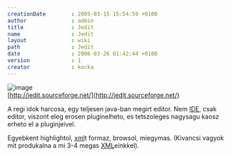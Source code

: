 ```yaml
---
creationDate        : 2005-03-15 15:54:59 +0100 
author              : admin 
title               : Jedit 
name                : Jedit 
layout              : wiki 
path                : Jedit 
date                : 2006-03-26 01:42:44 +0100 
version             : 1 
creator             : kocka 
---
```

![image](http://jedit.sourceforge.net/images/logo.png)<br/>
[http://jedit.sourceforge.net/](http://jedit.sourceforge.net/)

A regi idok harcosa, egy teljesen java-ban megirt editor. Nem [IDE](IDE.html), csak editor, viszont eleg erosen pluginelheto, es tetszoleges nagysagu kaosz erheto el a pluginjeivel.

Egyebkent highlightol, [xml](XML.html)t formaz, browsol, miegymas. (Kivancsi vagyok mit produkalna a mi 3-4 megas [XML](XML.html)einkkel).

